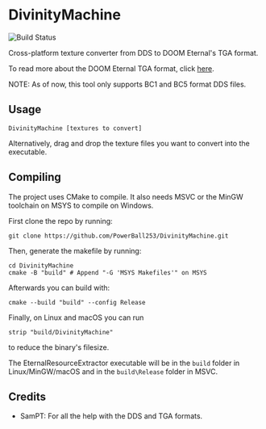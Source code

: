 # DivinityMachine

![Build Status](https://github.com/PowerBall253/DivinityMachine/actions/workflows/build.yml/badge.svg)

Cross-platform texture converter from DDS to DOOM Eternal's TGA format.

To read more about the DOOM Eternal TGA format, click [here](https://wiki.eternalmods.com/books/reverse-engineering-file-formats/page/tga-file-extension-bimage).

NOTE: As of now, this tool only supports BC1 and BC5 format DDS files.

## Usage

```
DivinityMachine [textures to convert]
```

Alternatively, drag and drop the texture files you want to convert into the executable.

## Compiling

The project uses CMake to compile. It also needs MSVC or the MinGW toolchain on MSYS to compile on Windows.

First clone the repo by running:

```
git clone https://github.com/PowerBall253/DivinityMachine.git
```

Then, generate the makefile by running:

```
cd DivinityMachine
cmake -B "build" # Append "-G 'MSYS Makefiles'" on MSYS
```

Afterwards you can build with:

```
cmake --build "build" --config Release
```

Finally, on Linux and macOS you can run

```
strip "build/DivinityMachine"
```

to reduce the binary's filesize.

The EternalResourceExtractor executable will be in the `build` folder in Linux/MinGW/macOS and in the `build\Release` folder in MSVC.

## Credits

* SamPT: For all the help with the DDS and TGA formats.
